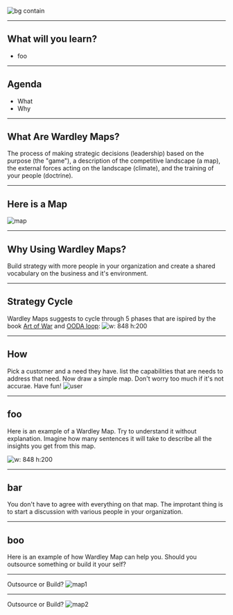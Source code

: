 <!--
theme: uncover
paginate: true
size: 4:3
-->


![bg contain](01-test.png)

---

## What will you learn?

* foo

---

## Agenda

* What
* Why

---

## What Are Wardley Maps?
The process of making strategic decisions (leadership) based on the purpose (the "game"), a description of the competitive landscape (a map), the external forces acting on the landscape (climate), and the training of your people (doctrine).

---

## Here is a Map

![map](where-to-invest.png)

---

## Why Using Wardley Maps?
Build strategy with more people in your organization and create a shared vocabulary on the business and it's environment.

---

## Strategy Cycle
Wardley Maps suggests to cycle through 5 phases that are ispired by the book [Art of War](https://en.wikipedia.org/wiki/The_Art_of_War) and [OODA loop](https://en.wikipedia.org/wiki/OODA_loop):
![w: 848 h:200](strategy-cycle.png)

---

## How
Pick a customer and a need they have. list the capabilities that are needs to address that need. Now draw a simple map. Don't worry too much if it's not accurae. Have fun!
![user](user-needs.png)

---

## foo
Here is an example of a Wardley Map. Try to understand it without explanation. Imagine how many sentences it will take to describe all the insights you get from this map.

![w: 848 h:200](map.png)

---

## bar
You don't have to agree with everything on that map. The improtant thing is to start a discussion with various people in your organization.

---

## boo
Here is an example of how Wardley Map can help you. Should you outsource something or build it your self?

---

Outsource or Build?
![map1](outsource-or-build-1.png)

---

Outsource or Build?
![map2](outsource-or-build-2.png)
